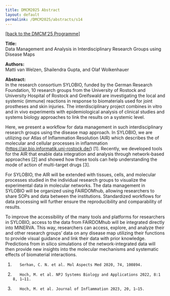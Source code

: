 ```yaml
---
title: DMCM2025 Abstract
layout: default
permalink: /DMCM2025/abstracts/s14
---
```


[[back to the DMCM'25 Programme]](https://disease-maps.io/DMCM2025/programme/)

**Title:** \
Data Management and Analysis in Interdisciplinary Research Groups using Disease Maps

**Authors:** \
Matti van Welzen, Shailendra Gupta, and Olaf Wolkenhauer

**Abstract:** \
In the research consortium SYLOBIO, funded by the German Research Foundation, 10 research groups from the University of Rostock and University Hospital of Rostock and Greifswald are investigating the local and systemic (immune) reactions in response to biomaterials used for joint prostheses and skin injuries. The interdisciplinary project combines in vitro and in vivo experiments with epidemiological analysis of clinical studies and systems biology approaches to link the results on a systemic level. 

Here, we present a workflow for data management in such interdisciplinary research groups using the disease map approach. In SYLOBIO, we are utilizing our Atlas of Inflammation Resolution (AIR) which describes the of molecular and cellular processes in inflammation (https://air.bio.informatik.uni-rostock.de/) [1]. Recently, we developed tools for the AIR that enable data integration and analysis through network-based approaches [2] and showed how these tools can help understanding the mode of action of multi-target drugs [3]. 

For SYLOBIO, the AIR will be extended with tissues, cells, and molecular processes studied in the individual research groups to visualize the experimental data in molecular networks. The data management in SYLOBIO will be organized using FAIRDOMhub, allowing researchers to share SOPs and data between the institutions. Standardized workflows for data processing will further ensure the reproducibility and comparability of results. 

To improve the accessibility of the many tools and platforms for researchers in SYLOBIO, access to the data from FAIRDOMhub will be integrated directly into MINERVA. This way, researchers can access, explore, and analyze their and other research groups’ data on any disease map utilizing their functions to provide visual guidance and link their data with prior knowledge. Predictions from in silico simulations of the network-integrated data will then provide new insights into the molecular mechanisms and systematic effects of biomaterial interactions. 

1.        Serhan, C. N. et al. Mol Aspects Med 2020, 74, 100894.
2.        Hoch, M. et al. NPJ Systems Biology and Applications 2022, 8:1 8, 1–11.
3.        Hoch, M. et al. Journal of Inflammation 2023, 20, 1–15.